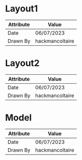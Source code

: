 # Layout1
| Attribute | Value |
| ---  | ---     |
| Date | 06/07/2023 |
| Drawn By | hackmancoltaire |
# Layout2
| Attribute | Value |
| ---  | ---     |
| Date | 06/07/2023 |
| Drawn By | hackmancoltaire |
# Model
| Attribute | Value |
| ---  | ---     |
| Date | 06/07/2023 |
| Drawn By | hackmancoltaire |
